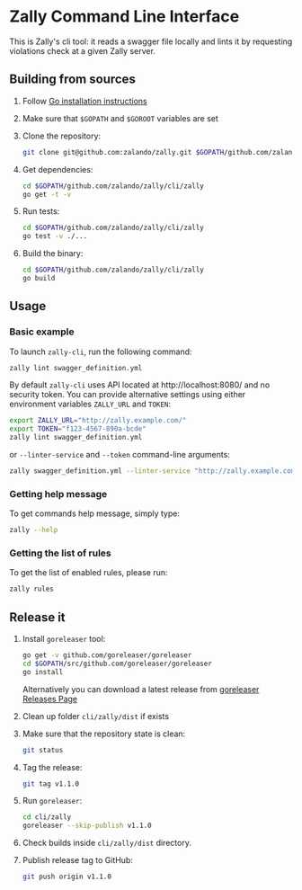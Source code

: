 # Zally Command Line Interface

This is Zally's cli tool: it reads a swagger file locally and lints it by
requesting violations check at a given Zally server.


## Building from sources

1. Follow [Go installation instructions](https://golang.org/doc/install)

1. Make sure that `$GOPATH` and `$GOROOT` variables are set

1. Clone the repository:

    ```bash
    git clone git@github.com:zalando/zally.git $GOPATH/github.com/zalando/zally
    ``` 
1. Get dependencies:

    ```bash
    cd $GOPATH/github.com/zalando/zally/cli/zally
    go get -t -v
    ```

1. Run tests:

    ```bash
    cd $GOPATH/github.com/zalando/zally/cli/zally
    go test -v ./...
    ```

1. Build the binary:

    ```bash
    cd $GOPATH/github.com/zalando/zally/cli/zally
    go build
    ```


## Usage

### Basic example

To launch `zally-cli`, run the following command:

```bash
zally lint swagger_definition.yml
```

By default `zally-cli` uses API located at http://localhost:8080/ and no security
token. You can provide alternative settings using either environment variables
`ZALLY_URL` and `TOKEN`:

```bash
export ZALLY_URL="http://zally.example.com/"
export TOKEN="f123-4567-890a-bcde"
zally lint swagger_definition.yml
```

or `--linter-service` and `--token` command-line arguments:

```bash
zally swagger_definition.yml --linter-service "http://zally.example.com/" --token "f123-4567-890a-bcde"
```

### Getting help message

To get commands help message, simply type:

```bash
zally --help
```

### Getting the list of rules

To get the list of enabled rules, please run:

```bash
zally rules
```


## Release it

1. Install `goreleaser` tool:

    ```bash
    go get -v github.com/goreleaser/goreleaser
    cd $GOPATH/src/github.com/goreleaser/goreleaser
    go install
    ```

    Alternatively you can download a latest release from [goreleaser Releases Page](https://github.com/goreleaser/goreleaser/releases)

1. Clean up folder `cli/zally/dist` if exists

1. Make sure that the repository state is clean:

    ```bash
    git status
    ```

1. Tag the release:

    ```bash
    git tag v1.1.0
    ```

1. Run `goreleaser`:

    ```bash
    cd cli/zally
    goreleaser --skip-publish v1.1.0
    ```

1. Check builds inside `cli/zally/dist` directory.

1. Publish release tag to GitHub:

    ```bash
    git push origin v1.1.0
    ```

